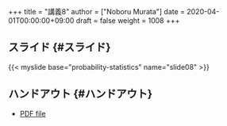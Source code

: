 +++
title = "講義8"
author = ["Noboru Murata"]
date = 2020-04-01T00:00:00+09:00
draft = false
weight = 1008
+++

## スライド {#スライド}

{{< myslide base="probability-statistics" name="slide08" >}}


## ハンドアウト {#ハンドアウト}

-   [PDF file](https://noboru-murata.github.io/probability-statistics/pdfs/slide08.pdf)